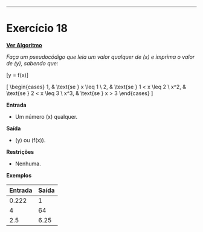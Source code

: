 ---
# Exercício 18

[**Ver Algoritmo**](Algoritmo18.md)

*Faça um pseudocódigo que leia um valor qualquer de \(x\) e imprima o valor de \(y\), sabendo que:*

\[y = f(x)\]

\[
\begin{cases}
1, & \text{se } x \leq 1 \\
2, & \text{se } 1 < x \leq 2 \\
x^2, & \text{se } 2 < x \leq 3 \\
x^3, & \text{se } x > 3
\end{cases}
\]

**Entrada**

- Um número \(x\) qualquer.

**Saída**

- \(y\) ou \(f(x)\).

**Restrições**

- Nenhuma.

**Exemplos**

| Entrada | Saída |
|---------|-------|
| 0.222   | 1     |
| 4       | 64    |
| 2.5     | 6.25  |
